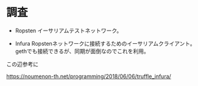# 調査

- Ropsten
イーサリアムテストネットワーク。

- Infura
Ropstenネットワークに接続するためのイーサリアムクライアント。
gethでも接続できるが、同期が面倒なのでこれを利用。

この辺参考に

https://noumenon-th.net/programming/2018/06/06/truffle_infura/